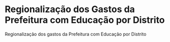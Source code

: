 # Regionalização dos Gastos da Prefeitura com Educação por Distrito

Regionalização dos gastos da Prefeitura com Educação por Distrito

